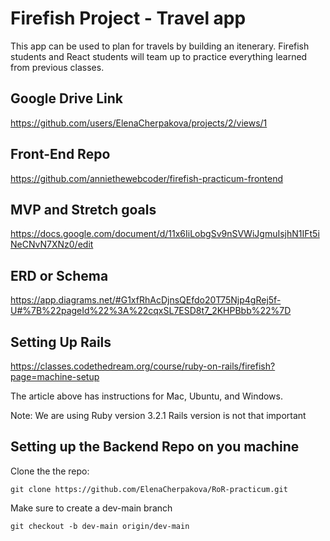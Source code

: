 # Firefish Project - Travel app

This app can be used to plan for travels by building an itenerary. Firefish students and React students will team up to practice everything learned from previous classes.

## Google Drive Link
https://github.com/users/ElenaCherpakova/projects/2/views/1

## Front-End Repo
https://github.com/anniethewebcoder/firefish-practicum-frontend

## MVP and Stretch goals
https://docs.google.com/document/d/11x6IiLobgSv9nSVWiJgmuIsjhN1IFt5iNeCNvN7XNz0/edit

## ERD or Schema
https://app.diagrams.net/#G1xfRhAcDjnsQEfdo20T75Njp4gRej5f-U#%7B%22pageId%22%3A%22cqxSL7ESD8t7_2KHPBbb%22%7D

## Setting Up Rails

https://classes.codethedream.org/course/ruby-on-rails/firefish?page=machine-setup

The article above has instructions for Mac, Ubuntu, and Windows. 

Note: We are using Ruby version 3.2.1
Rails version is not that important

## Setting up the Backend Repo on you machine

Clone the the repo:

    git clone https://github.com/ElenaCherpakova/RoR-practicum.git

Make sure to create a dev-main branch

    git checkout -b dev-main origin/dev-main
